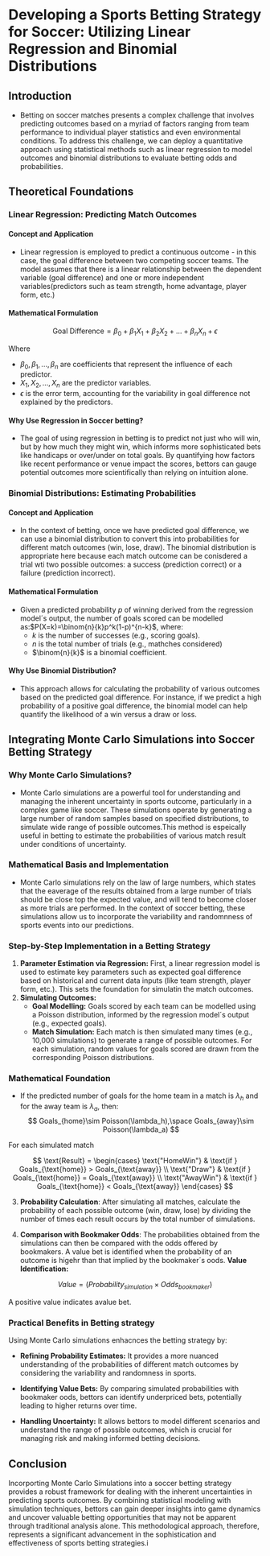 # Developing a Sports Betting Strategy for Soccer: Utilizing Linear Regression and Binomial Distributions
## Introduction
-   Betting on soccer matches presents a complex challenge that involves predicting outcomes based on a myriad of factors ranging from team performance to individual player statistics and even environmental conditions. To address this challenge, we can deploy a quantitative approach using statistical methods such as linear regression to model outcomes and binomial distributions to evaluate betting odds and probabilities.

## Theoretical Foundations
### Linear Regression: Predicting Match Outcomes
#### Concept and Application
-   Linear regression is employed to predict a continuous outcome - in this case, the goal difference between two competing soccer teams. The model assumes that there is a linear relationship between the dependent variable (goal difference) and one or more independent variables(predictors such as team strength, home advantage, player form, etc.)

#### Mathematical Formulation
$$
\text{Goal Difference}=\beta_0+\beta_1X_1+\beta_2X_2+...+\beta_nX_n+\epsilon
$$

Where
-   $\beta_0,\beta_1,...,\beta_n$ are coefficients that represent the influence of each predictor.
-   $X_1,X_2,...,X_n$ are the predictor variables.
-   $\epsilon$ is the error term, accounting for the variability in goal difference not explained by the predictors.

#### Why Use Regression in Soccer betting?
-   The goal of using regression in betting is to predict not just who will win, but by how much they might win, which informs more sophisticated bets like handicaps or over/under on total goals. By quantifying how factors like recent performance or venue impact the scores, bettors can gauge potential outcomes more scientifically than relying on intuition alone.

### Binomial Distributions: Estimating Probabilities
#### Concept and Application
-   In the context of betting, once we have predicted goal difference, we can use a binomial distribution to convert this into probabilities for different match outcomes (win, lose, draw). The binomial distribution is appropriate here because each match outcome can be conisdered a trial wti two possible outcomes: a success (prediction correct) or a failure (prediction incorrect).
#### Mathematical Formulation
-   Given a predicted probability $p$ of winning derived from the regression model´s output, the number of goals scored can be modelled as:$P(X=k)=\binom{n}{k}p^k(1-p)^{n-k}$, where:
    -   $k$ is the number of successes (e.g., scoring goals).
    -   $n$ is the total number of trials (e.g., mathches considered)
    -   $\binom{n}{k}$ is a binomial coefficient.

#### Why Use Binomial Distribution?
-   This approach allows for calculating the probability of various outcomes based on the predicted goal difference. For instance, if we predict a high probability of a positive goal difference, the binomial model can help quantify the likelihood of a win versus a draw or loss.


## Integrating Monte Carlo Simulations into Soccer Betting Strategy
### Why Monte Carlo Simulations?
-   Monte Carlo simulations are a powerful tool for understanding and managing the inherent uncertainty in sports outcome, particularly in a complex game like soccer. These simulations operate by generating a large number of random samples based on specified distributions, to simulate wide range of possible outcomes.This method is espeically useful in betting to estimate the probabilities of various match result under conditions of uncertainty.
### Mathematical Basis and Implementation
-   Monte Carlo simulations rely on the law of large numbers, which states that the eaverage of the results obtained from a large number of trials should be close top the expected value, and will tend to become closer as more trials are performed. In the context of soccer betting, these simulations allow us to incorporate the variability and randomnness of sports events into our predictions.
### Step-by-Step Implementation in a Betting Strategy
1.  **Parameter Estimation via Regression:**    First, a linear regression model is used to estimate key parameters such as expected goal difference based on historical and current data inputs (like team strength, player form, etc.). This sets the foundation for simulatin the match outcomes.
2.  **Simulating Outcomes:**
    -   **Goal Modelling:** Goals scored by each team can be modelled using a Poisson distribution, informed by the regression model´s output (e.g., expected goals).
    -   **Match Simulation:** Each match is then simulated many times (e.g., 10,000 simulations) to generate a range of possible outcomes. For each simulation, random values for goals scored are drawn from the corresponding Poisson distributions.
### Mathematical Foundation
-   If the predicted number of goals for the home team in a match is $\lambda_h$ and for the away team is $\lambda_a$, then:
$$
Goals_{home}\sim Poisson(\lambda_h),\space Goals_{away}\sim Poisson(\lambda_a)
$$

For each simulated match

$$
\text{Result} =
\begin{cases}
\text{"HomeWin"} & \text{if } Goals_{\text{home}} > Goals_{\text{away}} \\
\text{"Draw"} & \text{if } Goals_{\text{home}} = Goals_{\text{away}} \\
\text{"AwayWin"} & \text{if } Goals_{\text{home}} < Goals_{\text{away}}
\end{cases}
$$

3.  **Probability Calculation**:    After simulating all matches, calculate the probability of each possible outcome (win, draw, lose) by dividing the number of times each result occurs by the total number of simulations.

4.  **Comparison with Bookmaker Odds**: The probabilities obtained from the simulations can then be compared with the odds offered by bookmakers. A value bet is identified when the probability of an outcome is higehr than that implied by the bookmaker´s oods. **Value Identification:**

$$
Value=(Probability_{simulation}\times Odds_{bookmaker})
$$

A positive value indicates avalue bet.

### Practical Benefits in Betting strategy
Using Monte Carlo simulations enhacnces the betting strategy by:

-   **Refining Probability Estimates:** It provides a more nuanced understanding of the probabilities of different match outcomes by considering the variability and randomness in sports.

-   **Identifying Value Bets:** By comparing simulated probabilities with bookmaker oods, bettors can identify underpriced bets, potentially leading to higher returns over time.

-   **Handling Uncertainty:**   It allows bettors to model different scenarios and understand the range of possible outcomes, which is crucial for managing risk and making informed betting decisions.

## Conclusion
Incorporting Monte Carlo Simulations into a soccer betting strategy provides a robust framework for dealing with the inherent uncertainties in predicting sports outcomes. By combining statistical modeling with simulation techniques, bettors can gain deeper insights into game dynamics and uncover valuable betting opportunities that may not be apparent through traditional analysis alone. This methodological approach, therefore, represents a significant advancement in the sophistication and effectiveness of sports betting strategies.i
